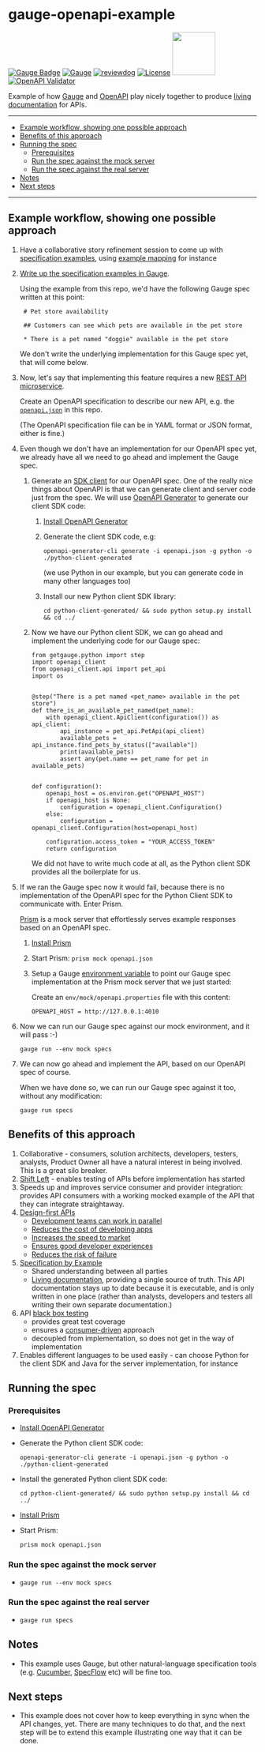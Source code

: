 # gauge-openapi-example

[![Gauge Badge](https://gauge.org/Gauge_Badge.svg)](https://gauge.org) 
[![Gauge](https://github.com/agilepathway/gauge-openapi-example/workflows/Gauge%20specs/badge.svg)](https://github.com/agilepathway/gauge-openapi-example/actions?query=workflow%3A%22Gauge+specs%22+branch%3Amaster)
[![reviewdog](https://github.com/agilepathway/gauge-openapi-example/workflows/reviewdog/badge.svg)](https://github.com/agilepathway/gauge-openapi-example/actions?query=workflow%3Areviewdog+event%3Apush+branch%3Amaster)
[![License](https://img.shields.io/github/license/agilepathway/gauge-openapi-example?color=blue)](LICENSE)
[<img src="https://github.com/agilepathway/gauge-openapi-example/wiki/images/openapi.png" width="87">](./openapi.yaml)[![OpenAPI Validator](https://validator.swagger.io/validator?url=https://raw.githubusercontent.com/agilepathway/gauge-openapi-example/master/openapi.yaml)](./openapi.yaml)

Example of how [Gauge](https://gauge.org/) and [OpenAPI](https://www.openapis.org/about) play nicely
together to produce [living documentation](https://www.infoq.com/articles/book-review-living-documentation/) for APIs.

___
* [Example workflow, showing one possible approach](#example-workflow-showing-one-possible-approach)
* [Benefits of this approach](#benefits-of-this-approach)
* [Running the spec](#running-the-spec)
  * [Prerequisites](#prerequisites)
  * [Run the spec against the mock server](#run-the-spec-against-the-mock-server)
  * [Run the spec against the real server](#run-the-spec-against-the-real-server)
* [Notes](#notes)
* [Next steps](#next-steps)
___

## Example workflow, showing one possible approach

1. Have a collaborative story refinement session to come up with 
   [specification examples](https://gojko.net/2008/11/04/specifying-with-examples/), using 
   [example mapping](https://cucumber.io/blog/bdd/example-mapping-introduction/) for instance

2. [Write up the specification examples in Gauge](https://docs.gauge.org/writing-specifications.html).

   Using the example from this repo, we'd have the following Gauge spec written at this point:

   ```
    # Pet store availability

    ## Customers can see which pets are available in the pet store

    * There is a pet named "doggie" available in the pet store
   ```

   We don't write the underlying implementation for this Gauge spec yet, that will come below.

3. Now, let's say that implementing this feature requires a new [REST API microservice](https://microservices.io/patterns/microservices.html).

   Create an OpenAPI specification to describe our new API, e.g. the [`openapi.json`](./openapi.json) in this repo.

   (The OpenAPI specification file can be in YAML format or JSON format, either is fine.)
   
4. Even though we don't have an implementation for our OpenAPI spec yet, we already have all we need to go ahead and implement the Gauge spec.
   1. Generate an [SDK client](https://nordicapis.com/what-is-the-difference-between-an-api-and-an-sdk/) for our OpenAPI spec.
      One of the really nice things about OpenAPI is that we can generate client and server code just from the spec.
      We will use [OpenAPI Generator](https://openapi-generator.tech) to generate our client SDK code:
      1. [Install OpenAPI Generator](https://openapi-generator.tech/docs/installation)
      2. Generate the client SDK code, e.g:

         `openapi-generator-cli generate -i openapi.json -g python -o ./python-client-generated`

         (we use Python in our example, but you can generate code in many other languages too)
      3. Install our new Python client SDK library:

         `cd python-client-generated/ && sudo python setup.py install && cd ../`
         
    2. Now we have our Python client SDK, we can go ahead and implement the underlying code for our Gauge spec:
         
       ```
       from getgauge.python import step
       import openapi_client
       from openapi_client.api import pet_api
       import os
       
       
       @step("There is a pet named <pet_name> available in the pet store")
       def there_is_an_available_pet_named(pet_name):
           with openapi_client.ApiClient(configuration()) as api_client:
               api_instance = pet_api.PetApi(api_client)
               available_pets = api_instance.find_pets_by_status(["available"])
               print(available_pets)
               assert any(pet.name == pet_name for pet in available_pets)
       
       
       def configuration():
           openapi_host = os.environ.get("OPENAPI_HOST")
           if openapi_host is None:
               configuration = openapi_client.Configuration()
           else:
               configuration = openapi_client.Configuration(host=openapi_host)
       
           configuration.access_token = "YOUR_ACCESS_TOKEN"
           return configuration
       ```

       We did not have to write much code at all, as the Python client SDK provides all
       the boilerplate for us.
    
5. If we ran the Gauge spec now it would fail, because there is no implementation of the OpenAPI spec for the Python Client SDK to communicate with. Enter Prism.

   [Prism](https://stoplight.io/prism) is a mock server that effortlessly serves example
   responses based on an OpenAPI spec.
   1. [Install Prism](https://meta.stoplight.io/docs/prism/docs/getting-started/01-installation.md)
   2. Start Prism: `prism mock openapi.json`
   3. Setup a Gauge [environment variable](https://docs.gauge.org/configuration.html#using-environments-in-a-gauge-project) to point our Gauge spec implementation at the Prism
   mock server that we just started:

      Create an `env/mock/openapi.properties` file with this content: 
      
      `OPENAPI_HOST = http://127.0.0.1:4010`
        
      



6. Now we can run our Gauge spec against our mock environment, and it will pass :-)

   `gauge run --env mock specs`

7. We can now go ahead and implement the API, based on our OpenAPI spec of course.

   When we have done so, we can run our Gauge spec against it too, without any modification:

   `gauge run specs`

## Benefits of this approach

1. Collaborative - consumers, solution architects, developers, testers, analysts, Product Owner all have a natural interest in being involved.  This is a great silo breaker.
2. [Shift Left](https://devops.com/devops-shift-left-avoid-failure/) - enables testing of APIs before implementation has started
3. Speeds up and improves service consumer and provider integration: provides API consumers with a working mocked example of the API that they can integrate straightaway.
4. [Design-first APIs](https://tyk.io/moving-api-design-first-agile-world/)
   - [Development teams can work in parallel](https://swagger.io/resources/articles/adopting-an-api-first-approach/#development-teams-can-work-in-parallel--3)
   - [Reduces the cost of developing apps](https://swagger.io/resources/articles/adopting-an-api-first-approach/#reduces-the-cost-of-developing-apps-4)
   - [Increases the speed to market](https://swagger.io/resources/articles/adopting-an-api-first-approach/#increases-the-speed-to-market-5)
   - [Ensures good developer experiences](https://swagger.io/resources/articles/adopting-an-api-first-approach/#ensures-good-developer-experiences-6)
   - [Reduces the risk of failure](https://swagger.io/resources/articles/adopting-an-api-first-approach/#reduces-the-risk-of-failure-7)
5. [Specification by Example](https://gojko.net/2008/11/04/specifying-with-examples/)
   - Shared understanding between all parties
   - [Living documentation](https://www.infoq.com/articles/book-review-living-documentation/), providing a single source of truth. This API documentation stays up to date because it is executable, and is only written in one place (rather than analysts, developers and testers all writing their own separate documentation.)
6. API [black box testing](https://resources.whitesourcesoftware.com/blog-whitesource/black-box-testing)
   - provides great test coverage
   - ensures a [consumer-driven](https://www.martinfowler.com/articles/consumerDrivenContracts.html) approach
   - decoupled from implementation, so does not get in the way of implementation
7. Enables different languages to be used easily - can choose Python for the client SDK and Java for the server implementation, for instance

## Running the spec
### Prerequisites
- [Install OpenAPI Generator](https://openapi-generator.tech/docs/installation)
- Generate the Python client SDK code:

  `openapi-generator-cli generate -i openapi.json -g python -o ./python-client-generated`

- Install the generated Python client SDK code:

  `cd python-client-generated/ && sudo python setup.py install && cd ../`

- [Install Prism](https://meta.stoplight.io/docs/prism/docs/getting-started/01-installation.md)
- Start Prism:

  `prism mock openapi.json`
  
### Run the spec against the mock server
- `gauge run --env mock specs`
### Run the spec against the real server
- `gauge run specs`


## Notes

- This example uses Gauge, but other natural-language specification tools (e.g. 
[Cucumber](https://cucumber.io/), [SpecFlow](https://specflow.org/) etc) will be fine too.

## Next steps
- This example does not cover how to keep everything in sync when the API changes, yet.  There are many techniques to do that, and the next step will be to extend this example illustrating one way that it can be done.
